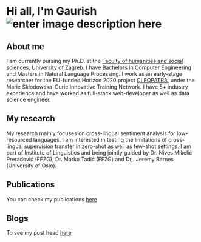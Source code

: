# Hi all, I'm Gaurish ![enter image description here](https://twemoji.maxcdn.com/2/72x72/1f44b.png)
## About me
I am currently pursing my Ph.D. at the [Faculty of humanities and social sciences, University of Zagreb](https://web2020.ffzg.unizg.hr/). I have Bachelors in Computer Engineering and Masters in Natural Language Processing. I work as an early-stage researcher for the EU-funded Horizon 2020 project [CLEOPATRA](http://cleopatra-project.eu/), under the Marie Skłodowska-Curie Innovative Training Network. I have 5+ industry experience and have worked as full-stack web-developer as well as data science engineer. 

## My research
My research mainly focuses on cross-lingual sentiment analysis for low-resourced languages. I am interested in testing the limitations of cross-lingual supervision transfer in zero-shot as well as few-shot settings. I am part of Institute of Linguistics and being jointly guided by Dr. Nives Mikelić Preradović (FFZG),  Dr. Marko Tadić (FFZG) and Dr,. Jeremy Barnes (University of Oslo). 

## Publications
You can check my publications [here](https://scholar.google.com/citations?user=Bigz0X8AAAAJ&hl=en&oi=sra&gmla=AJsN-F5BPGyGI2S-4PaPRMzXDsxJs9R1y3cbKuNqmozMUbwS-JLSkTLxbsv1OvewUuetSXeaheuHR4Ky8FvByjFIszZwbijH8P5NzchpIs149YO6BnWAtzs&sciund=4138080180271924362)

## Blogs
To see my post head [here](https://medium.com/@gaurishthakkar)

<!--stackedit_data:
eyJoaXN0b3J5IjpbMTA0MjgyMjk3NiwtOTg5MTE3Mzk4LDE5OT
EwNDM3ODMsLTE4MjUyMDE3N119
-->
